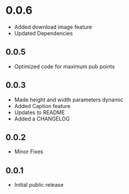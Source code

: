# 0.0.6

- Added download image feature
- Updated Dependencies

## 0.0.5

- Optimized code for maximum pub points

## 0.0.3

- Made height and width parameters dynamic
- Added Caption feature
- Updates to README
- Added a CHANGELOG

## 0.0.2

- Minor Fixes

## 0.0.1

- Initial public release
